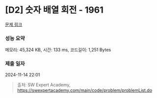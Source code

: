 # [D2] 숫자 배열 회전 - 1961 

[문제 링크](https://swexpertacademy.com/main/code/problem/problemDetail.do?contestProbId=AV5Pq-OKAVYDFAUq) 

### 성능 요약

메모리: 45,324 KB, 시간: 133 ms, 코드길이: 1,251 Bytes

### 제출 일자

2024-11-14 22:01



> 출처: SW Expert Academy, https://swexpertacademy.com/main/code/problem/problemList.do